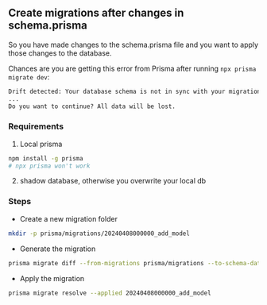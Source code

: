 ## Create migrations after changes in schema.prisma

So you have made changes to the schema.prisma file and you want to apply those changes to the database.

Chances are you are getting this error from Prisma after running `npx prisma migrate dev`:

```txt
Drift detected: Your database schema is not in sync with your migration history.
...
Do you want to continue? All data will be lost.
```

### Requirements

1. Local prisma

```bash
npm install -g prisma
# npx prisma won't work
```

2. shadow database, otherwise you overwrite your local db

### Steps

- Create a new migration folder

```bash
mkdir -p prisma/migrations/20240408000000_add_model
```

- Generate the migration

```bash
prisma migrate diff --from-migrations prisma/migrations --to-schema-datamodel prisma/schema.prisma --shadow-database-url "postgresql://<USER>@localhost:5432/papermark-shadow-db" --script > prisma/migrations/20240408000000_add_model/migration.sql
```

- Apply the migration

```bash
prisma migrate resolve --applied 20240408000000_add_model
```
